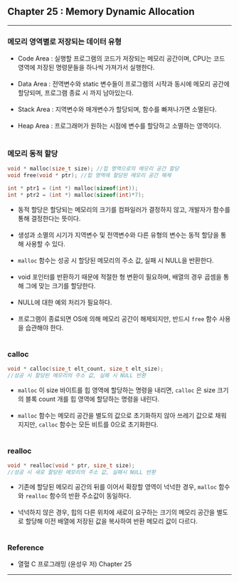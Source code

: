 Chapter 25 : Memory Dynamic Allocation
--------------------------------------

---

### 메모리 영역별로 저장되는 데이터 유형<br>

-	Code Area : 실행할 프로그램의 코드가 저장되는 메모리 공간이며, CPU는 코드 영역에 저장된 명령문들을 하나씩 가져가서 실행한다.<br><br>
-	Data Area : 전역변수와 static 변수들이 프로그램의 시작과 동시에 메모리 공간에 할당되며, 프로그램 종료 시 까지 남아있는다.<br><br>
-	Stack Area : 지역변수와 매개변수가 할당되며, 함수를 빠져나가면 소멸된다.<br><br>
-	Heap Area : 프로그래머가 원하는 시점에 변수를 할당하고 소멸하는 영역이다.<br><br>

### 메모리 동적 할당<br>

```c
void * malloc(size_t size); //힙 영역으로의 메모리 공간 할당
void free(void * ptr); //힙 영역에 할당된 메모리 공간 해제

int * ptr1 = (int *) malloc(sizeof(int));
int * ptr2 = (int *) malloc(sizeof(int)*7);
```

-	동적 할당은 할당되는 메모리의 크기를 컴파일러가 결정하지 않고, 개발자가 함수를 통해 결정한다는 뜻이다.<br><br>
-	생성과 소멸의 시기가 지역변수 및 전역변수와 다른 유형의 변수는 동적 할당을 통해 사용할 수 있다.<br><br>
-	`malloc` 함수는 성공 시 할당된 메모리의 주소 값, 실패 시 NULL을 반환한다.<br><br>
-	void 포인터를 반환하기 때문에 적절한 형 변환이 필요하며, 배열의 경우 곱셈을 통해 그에 맞는 크기를 할당한다.<br><br>
-	NULL에 대한 예외 처리가 필요하다.<br><br>
-	프로그램이 종료되면 OS에 의해 메모리 공간이 해제되지만, 반드시 `free` 함수 사용을 습관해야 한다.<br><br>

### calloc<br>

```c
void * calloc(size_t elt_count, size_t elt_size);
//성공 시 할당된 메모리의 주소 값, 실패 시 NULL 반환
```

-	`malloc` 이 size 바이트를 힙 영역에 할당하는 명령을 내리면, `calloc` 은 size 크기의 블록 count 개를 힙 영역에 할당하는 명령을 내린다.<br><br>
-	`malloc` 함수는 메모리 공간을 별도의 값으로 초기화하지 않아 쓰레기 값으로 채워지지만, `calloc` 함수는 모든 비트를 0으로 초기화한다.<br><br>

### realloc<br>

```c
void * realloc(void * ptr, size_t size);
//성공 시 새로 할당된 메모리의 주소 값, 실패시 NULL 반환
```

-	기존에 할당된 메모리 공간의 뒤를 이어서 확장할 영역이 넉넉한 경우, `malloc` 함수와 `realloc` 함수의 반환 주소값이 동일하다.<br><br>
-	넉넉하지 않은 경우, 힙의 다른 위치에 새로이 요구하는 크기의 메모리 공간을 별도로 할당해 이전 배열에 저장된 값을 복사하여 반환 메모리 값이 다르다.<br><br>

### Reference<br>

-	열혈 C 프로그래밍 (윤성우 저) Chapter 25

---
